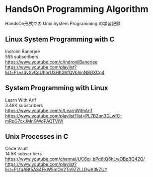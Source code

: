 # HandsOn Programming Algorithm

HandsOn形式での Unix System Programming の学習記録  


## Linux System Programming with C

Indronil Banerjee  
555 subscribers  
https://www.youtube.com/c/IndronilBanerjee  
https://www.youtube.com/playlist?list=PLysdvSvCcUhbrU3HhGhfQVbhjnN9GXCq4  


## System Programming with Linux

Learn With Arif  
3.48K subscribers  
https://www.youtube.com/c/LearnWithArif  
https://www.youtube.com/playlist?list=PL7B2bn3G_wfC-mRpG7cxJMnGWdPAQTViW  


## Unix Processes in C

Code Vault  
14.5K subscribers  
https://www.youtube.com/channel/UC6qj_bPq6tQ6hLwOBpBQ42Q/  
https://www.youtube.com/playlist?list=PLfqABt5AS4FkW5mOn2Tn9ZZLLDwA3kZUY  

